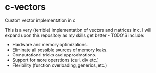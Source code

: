 # c-vectors
Custom vector implementation in c

This is a very (terrible) implementation of vectors and matrices in c. I will expand upon this repository as my skills get better - TODO'S include: 

* Hardware and memory optimizations.
* Eliminate all possible sources of memory leaks.
* Computational tricks and approximations.
* Support for more operations (curl, div etc.) 
* Flexibility (function overloading, generics, etc.)
